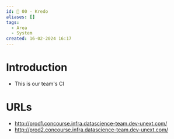 ```yaml
---
id: 🕎 00 - Kredo
aliases: []
tags:
  - Area
  - System
created: 16-02-2024 16:17
---
```

# Introduction
* This is our team's CI 

# URLs
* http://prod1.concourse.infra.datascience-team.dev-unext.com/
* http://prod2.concourse.infra.datascience-team.dev-unext.com/
